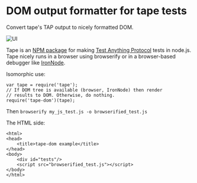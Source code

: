 # DOM output formatter for tape tests

Convert tape's TAP output to nicely formatted DOM.

![UI](https://raw.githubusercontent.com/gritzko/tape-dom/master/tape-dom.png)

Tape is an [NPM package](https://www.npmjs.com/package/tape) for
making [Test Anything Protocol](https://testanything.org/) tests in node.js.
Tape nicely runs in a browser using browserify or in a browser-based
debugger like [IronNode](https://github.com/s-a/iron-node).

Isomorphic use:

    var tape = require('tape');
    // If DOM tree is available (browser, IronNode) then render
    // results to DOM. Otherwise, do nothing.
    require('tape-dom')(tape);

Then `browserify my_js_test.js -o browserified_test.js`

The HTML side:

    <html>
    <head>
        <title>tape-dom example</title>
    </head>
    <body>
        <div id="tests"/>
        <script src="browserified_test.js"></script>
    </body>
    </html>
